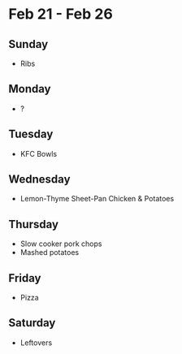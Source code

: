 # Feb 21 - Feb 26

## Sunday

* Ribs

## Monday

* ?

## Tuesday

* KFC Bowls

## Wednesday

* Lemon-Thyme Sheet-Pan Chicken & Potatoes

## Thursday

* Slow cooker pork chops
* Mashed potatoes

## Friday

* Pizza

## Saturday

* Leftovers
